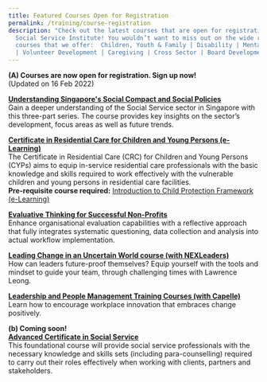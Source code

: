 ```yaml
---
title: Featured Courses Open for Registration
permalink: /training/course-registration
description: "Check out the latest courses that are open for registration at the
  Social Service Institute! You wouldn’t want to miss out on the wide range of
  courses that we offer:  Children, Youth & Family | Disability | Mental Health
  | Volunteer Development | Caregiving | Cross Sector | Board Development "
---
```


**(A) Courses are now open for registration. Sign up now!**
<br>(Updated on 16 Feb 2022)

**[Understanding Singapore's Social Compact and Social Policies](https://iltms.ssi.gov.sg/registration#/Course?coursecode=SCRS400)**
<br> Gain a deeper understanding of the Social Service sector in Singapore with this three-part series. The course provides key insights on the sector’s development, focus areas as well as future trends. 


**[Certificate in Residential Care for Children and Young Persons (e-Learning)](https://iltms.ssi.gov.sg/registration#/Course?coursecode=SCET315)**
<br>The Certificate in Residential Care (CRC) for Children and Young Persons (CYPs) aims to equip in-service residential care professionals with the basic knowledge and skills required to work effectively with the vulnerable children and young persons in residential care facilities. 
<br> **Pre-requisite course required:** [Introduction to Child Protection Framework (e-Learning)](https://iltms.ssi.gov.sg/registration#/Course?coursecode=SCYF435)

**[Evaluative Thinking for Successful Non-Profits](https://iltms.ssi.gov.sg/registration/#/Course?coursecode=NMGT5992)**
<br> Enhance organisational evaluation capabilities with a reflective approach that fully integrates systematic questioning, data collection and analysis into actual workflow implementation. 

**[Leading Change in an Uncertain World course (with NEXLeaders)](https://go.gov.sg/nexleadership)**
<br>How can leaders future-proof themselves? Equip yourself with the tools and mindset to guide your team, through challenging times with Lawrence Leong.

**[Leadership and People Management Training Courses (with Capelle)](https://forms.office.com/r/MBdJgS9VLB)**
<br>Learn how to encourage workplace innovation that embraces change positively. 

**(b) Coming soon!**
<br>**[Advanced Certificate in Social Service](https://www.ssi.gov.sg/training/cet-programmes/advanced-certificate-in-social-service/)**
<br>This foundational course will provide social service professionals with the necessary knowledge and skills sets (including para-counselling) required to carry out their roles effectively when working with clients, partners and stakeholders.